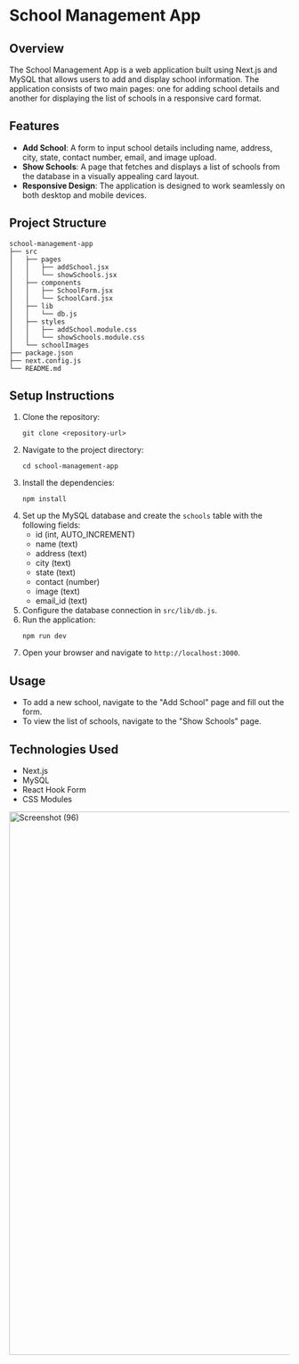 # School Management App

## Overview
The School Management App is a web application built using Next.js and MySQL that allows users to add and display school information. The application consists of two main pages: one for adding school details and another for displaying the list of schools in a responsive card format.

## Features
- **Add School**: A form to input school details including name, address, city, state, contact number, email, and image upload.
- **Show Schools**: A page that fetches and displays a list of schools from the database in a visually appealing card layout.
- **Responsive Design**: The application is designed to work seamlessly on both desktop and mobile devices.

## Project Structure
```
school-management-app
├── src
│   ├── pages
│   │   ├── addSchool.jsx
│   │   └── showSchools.jsx
│   ├── components
│   │   ├── SchoolForm.jsx
│   │   └── SchoolCard.jsx
│   ├── lib
│   │   └── db.js
│   ├── styles
│   │   ├── addSchool.module.css
│   │   └── showSchools.module.css
│   └── schoolImages
├── package.json
├── next.config.js
└── README.md
```

## Setup Instructions
1. Clone the repository:
   ```
   git clone <repository-url>
   ```
2. Navigate to the project directory:
   ```
   cd school-management-app
   ```
3. Install the dependencies:
   ```
   npm install
   ```
4. Set up the MySQL database and create the `schools` table with the following fields:
   - id (int, AUTO_INCREMENT)
   - name (text)
   - address (text)
   - city (text)
   - state (text)
   - contact (number)
   - image (text)
   - email_id (text)
5. Configure the database connection in `src/lib/db.js`.
6. Run the application:
   ```
   npm run dev
   ```
7. Open your browser and navigate to `http://localhost:3000`.

## Usage
- To add a new school, navigate to the "Add School" page and fill out the form.
- To view the list of schools, navigate to the "Show Schools" page.

## Technologies Used
- Next.js
- MySQL
- React Hook Form
- CSS Modules

<img width="1920" height="975" alt="Screenshot (96)" src="https://github.com/user-attachments/assets/459140ff-37a7-4897-8775-723b9a5806a2" />

